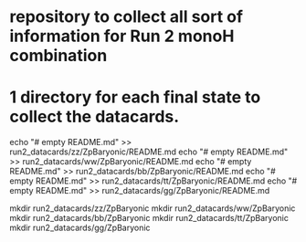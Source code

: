 # repository to collect all sort of information for Run 2 monoH combination 

# 1 directory for each final state to collect the datacards. 


echo "# empty README.md" >> run2_datacards/zz/ZpBaryonic/README.md
echo "# empty README.md" >> run2_datacards/ww/ZpBaryonic/README.md
echo "# empty README.md" >> run2_datacards/bb/ZpBaryonic/README.md
echo "# empty README.md" >> run2_datacards/tt/ZpBaryonic/README.md
echo "# empty README.md" >> run2_datacards/gg/ZpBaryonic/README.md


mkdir  run2_datacards/zz/ZpBaryonic
mkdir  run2_datacards/ww/ZpBaryonic
mkdir  run2_datacards/bb/ZpBaryonic
mkdir  run2_datacards/tt/ZpBaryonic
mkdir  run2_datacards/gg/ZpBaryonic